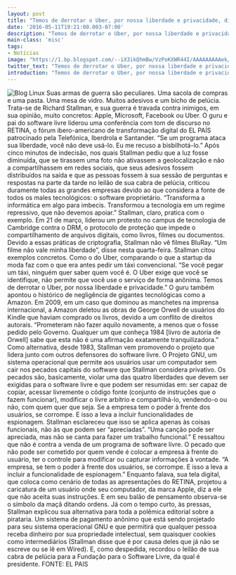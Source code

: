 ```yaml
---
layout: post
title: "Temos de derrotar o Uber, por nossa liberdade e privacidade, disse Rich..."
date: '2016-05-11T19:21:00.003-07:00'
description: "Temos de derrotar o Uber, por nossa liberdade e privacidade, disse Richard"
main-class: 'misc'
tags:
- Notícias
image: "https://1.bp.blogspot.com/--iX3ikQhmBw/VzPoKXWR44I/AAAAAAAAAek/UIjM4IJygeITb9QMdGtXOd9wUVdOC60dQCLcB/s72-c/Temos%2Bde%2Bderrotar%2Bo%2BUber%252C%2Bpor%2Bnossa%2Bliberdade%2Be%2Bprivacidade%252C%2Bdisse%2BRichard%2BStallman.png"
twitter_text: "Temos de derrotar o Uber, por nossa liberdade e privacidade, disse Richard"
introduction: "Temos de derrotar o Uber, por nossa liberdade e privacidade, disse Richard"
---
```

![Blog Linux](https://1.bp.blogspot.com/--iX3ikQhmBw/VzPoKXWR44I/AAAAAAAAAek/UIjM4IJygeITb9QMdGtXOd9wUVdOC60dQCLcB/s640/Temos%2Bde%2Bderrotar%2Bo%2BUber%252C%2Bpor%2Bnossa%2Bliberdade%2Be%2Bprivacidade%252C%2Bdisse%2BRichard%2BStallman.png "Blog Linux")
Suas armas de guerra são peculiares. Uma sacola de compras e uma pasta. Uma mesa de vidro. Muitos adesivos e um bicho de pelúcia. Trata-se de Richard Stallman, e sua guerra é travada contra inimigos, em sua opinião, muito concretos: Apple, Microsoft, Facebook ou Uber. O guru e pai do software livre liderou uma conferência com tom de discurso no RETINA, o fórum ibero-americano de transformação digital do EL PAÍS patrocinado pela Telefónica, Iberdrola e Santander. “Se um programa ataca sua liberdade, você não deve usá-lo. Eu me recuso a bisbilhotá-lo.”
Após cinco minutos de indecisão, nos quais Stallman pediu que a luz fosse diminuída, que se tirassem uma foto não ativassem a geolocalização e não a compartilhassem em redes sociais, que seus adesivos fossem distribuídos na saída e que as pessoas fossem à sua sessão de perguntas e respostas na parte da tarde no leilão de sua cabra de pelúcia, criticou duramente todas as grandes empresas devido ao que considera a fonte de todos os males tecnológicos: o software proprietário. “Transforma a informática em algo para imbecis. Transformou a tecnologia em um regime repressivo, que não devemos apoiar.” Stallman, claro, pratica com o exemplo.
Em 21 de março, liderou um protesto no campus de tecnologia de Cambridge contra o DRM, o protocolo de proteção que impede o compartilhamento de arquivos digitais, como livros, filmes ou documentos. Devido a essas práticas de criptografia, Stallman não vê filmes BluRay. “Um filme não vale minha liberdade”, disse nesta quarta-feira.
Stallman citou exemplos concretos. Como o do Uber, comparando o que a startup da moda faz com o que era antes pedir um táxi convencional. “Se você pegar um táxi, ninguém quer saber quem você é. O Uber exige que você se identifique, não permite que você use o serviço de forma anônima. Temos de derrotar o Uber, por nossa liberdade e privacidade.” O guru também apontou o histórico de negligência de gigantes tecnológicas como a Amazon. Em 2009, em um caso que dominou as manchetes na imprensa internacional, a Amazon deletou as obras de George Orwell de usuários do Kindle que haviam comprado os livros, devido a um conflito de direitos autorais. “Prometeram não fazer aquilo novamente, a menos que o fosse pedido pelo Governo. Qualquer um que conheça 1984 [livro de autoria de Orwell] sabe que esta não é uma afirmação exatamente tranquilizadora.”
Como alternativa, desde 1983, Stallman vem promovendo o projeto que lidera junto com outros defensores do software livre. O Projeto GNU, um sistema operacional que permite aos usuários usar um computador sem cair nos pecados capitais do software que Stallman considera privativo. Os pecados são, basicamente, violar uma das quatro liberdades que devem ser exigidas para o software livre e que podem ser resumidas em: ser capaz de copiar, acessar livremente o código fonte (conjunto de instruções que o fazem funcionar), modificar o livre arbítrio e compartilhá-lo, vendendo-o ou não, com quem quer que seja.
 Se a empresa tem o poder à frente dos usuários, se corrompe. E isso a leva a incluir funcionalidades de espionagem.
Stallman esclareceu que isso se aplica apenas às coisas funcionais, não às que podem ser “apreciadas”. “Uma canção pode ser apreciada, mas não se canta para fazer um trabalho funcional.” E ressaltou que não é contra a venda de um programa de software livre. O pecado que não pode ser cometido por quem vende é colocar a empresa à frente do usuário, ter o controle para modificar ou capturar informações à vontade. “A empresa, se tem o poder à frente dos usuários, se corrompe. E isso a leva a incluir a funcionalidade de espionagem.” Enquanto falava, sua tela digital, que coloca como cenário de todas as apresentações do RETINA, projetou a caricatura de um usuário onde seu computador, da marca Apple, diz a ele que não aceita suas instruções. E em seu balão de pensamento observa-se o símbolo da maçã ditando ordens.
Já com o tempo curto, às pressas, Stallman explicou sua alternativa para toda a polêmica editorial sobre a pirataria. Um sistema de pagamento anônimo que está sendo projetado para seu sistema operacional GNU e que permitirá que qualquer pessoa receba dinheiro por sua propriedade intelectual, sem quaisquer cookies como intermediários (Stallman disse que é por causa deles que já não se escreve ou se lê em Wired). E, como despedida, recordou o leilão de sua cabra de pelúcia para a Fundação para o Software Livre, da qual é presidente.
FONTE: EL PAIS
